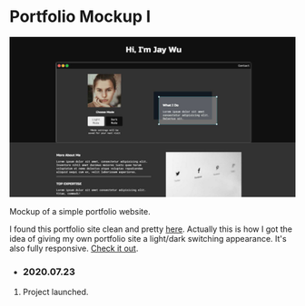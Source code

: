 # Portfolio Mockup I

![Screen Shot](../img/ssportfolioMU1.jpg)

Mockup of a simple portfolio website.

I found this portfolio site clean and pretty [here](http://dennisivy-portfolio.s3-website-us-west-2.amazonaws.com/index.html?name=&subject=&email=&message=). Actually this is how I got the idea of giving my own portfolio site a light/dark switching appearance. It's also fully responsive. [Check it out](https://fairjay8788.github.io/portfolioMU1/).

- ### 2020.07.23

1. Project launched.

